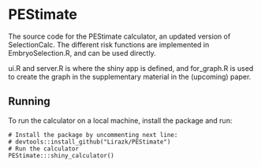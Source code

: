# PEStimate

The source code for the PEStimate calculator, an updated version of SelectionCalc.
The different risk functions are implemented in EmbryoSelection.R, and can be used directly.

ui.R and server.R is where the shiny app is defined, and for_graph.R is used to create the graph in the supplementary material in the (upcoming) paper.

## Running

To run the calculator on a local machine, install the package and run:

```{r}
# Install the package by uncommenting next line:
# devtools::install_github("Lirazk/PEStimate")
# Run the calculator
PEStimate:::shiny_calculator()
```
